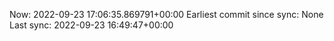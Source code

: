 Now: 2022-09-23 17:06:35.869791+00:00 Earliest commit since sync: None Last sync: 2022-09-23 16:49:47+00:00
